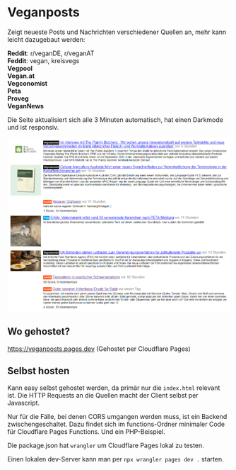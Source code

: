 # Veganposts

Zeigt neueste Posts und Nachrichten verschiedener Quellen an, mehr kann leicht dazugebaut werden:

**Reddit**: r/veganDE, r/veganAT<br>
**Feddit**: vegan, kreisvegs<br>
**Vegpool**<br>
**Vegan.at**<br>
**Vegconomist**<br>
**Peta**<br>
**Proveg**<br>
**VeganNews**<br>

Die Seite aktualisiert sich alle 3 Minuten automatisch, hat einen Darkmode und ist responsiv.

![Bild der Veganposts Seite](img.png)

## Wo gehostet?

<a href="https://veganposts.pages.dev">https://veganposts.pages.dev</a> (Gehostet per Cloudflare Pages)

## Selbst hosten

Kann easy selbst gehostet werden, da primär nur die `index.html` relevant ist. Die HTTP Requests an die Quellen macht der Client selbst per Javascript. 

Nur für die Fälle, bei denen CORS umgangen werden muss, ist ein Backend zwischengeschaltet. Dazu findet sich im functions-Ordner minimaler Code für Cloudflare Pages Functions. Und ein PHP-Beispiel.

Die package.json hat `wrangler` um Cloudflare Pages lokal zu testen.

Einen lokalen dev-Server kann man per `npx wrangler pages dev .` starten.